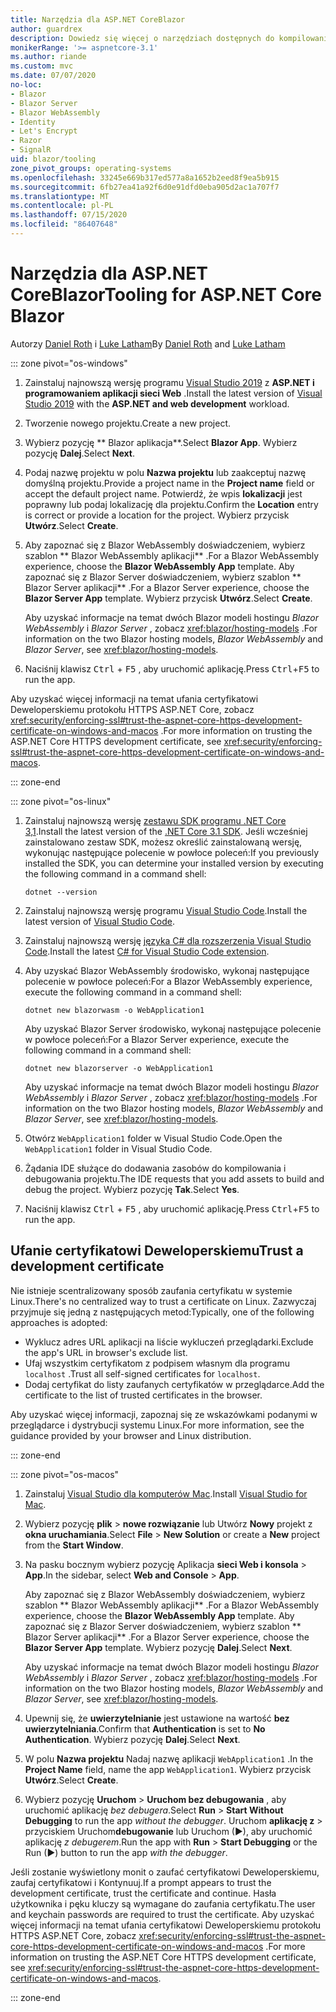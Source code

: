 ```yaml
---
title: Narzędzia dla ASP.NET CoreBlazor
author: guardrex
description: Dowiedz się więcej o narzędziach dostępnych do kompilowania Blazor aplikacji.
monikerRange: '>= aspnetcore-3.1'
ms.author: riande
ms.custom: mvc
ms.date: 07/07/2020
no-loc:
- Blazor
- Blazor Server
- Blazor WebAssembly
- Identity
- Let's Encrypt
- Razor
- SignalR
uid: blazor/tooling
zone_pivot_groups: operating-systems
ms.openlocfilehash: 33245e669b317ed577a8a1652b2eed8f9ea5b915
ms.sourcegitcommit: 6fb27ea41a92f6d0e91dfd0eba905d2ac1a707f7
ms.translationtype: MT
ms.contentlocale: pl-PL
ms.lasthandoff: 07/15/2020
ms.locfileid: "86407648"
---
```

# <a name="tooling-for-aspnet-core-blazor"></a><span data-ttu-id="1b72b-103">Narzędzia dla ASP.NET CoreBlazor</span><span class="sxs-lookup"><span data-stu-id="1b72b-103">Tooling for ASP.NET Core Blazor</span></span>

<span data-ttu-id="1b72b-104">Autorzy [Daniel Roth](https://github.com/danroth27) i [Luke Latham](https://github.com/guardrex)</span><span class="sxs-lookup"><span data-stu-id="1b72b-104">By [Daniel Roth](https://github.com/danroth27) and [Luke Latham](https://github.com/guardrex)</span></span>

::: zone pivot="os-windows"

1. <span data-ttu-id="1b72b-105">Zainstaluj najnowszą wersję programu [Visual Studio 2019](https://visualstudio.microsoft.com/downloads/) z **ASP.NET i programowaniem aplikacji sieci Web** .</span><span class="sxs-lookup"><span data-stu-id="1b72b-105">Install the latest version of [Visual Studio 2019](https://visualstudio.microsoft.com/downloads/) with the **ASP.NET and web development** workload.</span></span>

1. <span data-ttu-id="1b72b-106">Tworzenie nowego projektu.</span><span class="sxs-lookup"><span data-stu-id="1b72b-106">Create a new project.</span></span>

1. <span data-ttu-id="1b72b-107">Wybierz pozycję \*\* Blazor aplikacja\*\*.</span><span class="sxs-lookup"><span data-stu-id="1b72b-107">Select **Blazor App**.</span></span> <span data-ttu-id="1b72b-108">Wybierz pozycję **Dalej**.</span><span class="sxs-lookup"><span data-stu-id="1b72b-108">Select **Next**.</span></span>

1. <span data-ttu-id="1b72b-109">Podaj nazwę projektu w polu **Nazwa projektu** lub zaakceptuj nazwę domyślną projektu.</span><span class="sxs-lookup"><span data-stu-id="1b72b-109">Provide a project name in the **Project name** field or accept the default project name.</span></span> <span data-ttu-id="1b72b-110">Potwierdź, że wpis **lokalizacji** jest poprawny lub podaj lokalizację dla projektu.</span><span class="sxs-lookup"><span data-stu-id="1b72b-110">Confirm the **Location** entry is correct or provide a location for the project.</span></span> <span data-ttu-id="1b72b-111">Wybierz przycisk **Utwórz**.</span><span class="sxs-lookup"><span data-stu-id="1b72b-111">Select **Create**.</span></span>

1. <span data-ttu-id="1b72b-112">Aby zapoznać się z Blazor WebAssembly doświadczeniem, wybierz szablon \*\* Blazor WebAssembly aplikacji\*\* .</span><span class="sxs-lookup"><span data-stu-id="1b72b-112">For a Blazor WebAssembly experience, choose the **Blazor WebAssembly App** template.</span></span> <span data-ttu-id="1b72b-113">Aby zapoznać się z Blazor Server doświadczeniem, wybierz szablon \*\* Blazor Server aplikacji\*\* .</span><span class="sxs-lookup"><span data-stu-id="1b72b-113">For a Blazor Server experience, choose the **Blazor Server App** template.</span></span> <span data-ttu-id="1b72b-114">Wybierz przycisk **Utwórz**.</span><span class="sxs-lookup"><span data-stu-id="1b72b-114">Select **Create**.</span></span>

   <span data-ttu-id="1b72b-115">Aby uzyskać informacje na temat dwóch Blazor modeli hostingu *Blazor WebAssembly* i *Blazor Server* , zobacz <xref:blazor/hosting-models> .</span><span class="sxs-lookup"><span data-stu-id="1b72b-115">For information on the two Blazor hosting models, *Blazor WebAssembly* and *Blazor Server*, see <xref:blazor/hosting-models>.</span></span>

1. <span data-ttu-id="1b72b-116">Naciśnij klawisz <kbd>Ctrl</kbd> + <kbd>F5</kbd> , aby uruchomić aplikację.</span><span class="sxs-lookup"><span data-stu-id="1b72b-116">Press <kbd>Ctrl</kbd>+<kbd>F5</kbd> to run the app.</span></span>

<span data-ttu-id="1b72b-117">Aby uzyskać więcej informacji na temat ufania certyfikatowi Deweloperskiemu protokołu HTTPS ASP.NET Core, zobacz <xref:security/enforcing-ssl#trust-the-aspnet-core-https-development-certificate-on-windows-and-macos> .</span><span class="sxs-lookup"><span data-stu-id="1b72b-117">For more information on trusting the ASP.NET Core HTTPS development certificate, see <xref:security/enforcing-ssl#trust-the-aspnet-core-https-development-certificate-on-windows-and-macos>.</span></span>

::: zone-end

::: zone pivot="os-linux"

1. <span data-ttu-id="1b72b-118">Zainstaluj najnowszą wersję [zestawu SDK programu .NET Core 3,1](https://dotnet.microsoft.com/download/dotnet-core/3.1).</span><span class="sxs-lookup"><span data-stu-id="1b72b-118">Install the latest version of the [.NET Core 3.1 SDK](https://dotnet.microsoft.com/download/dotnet-core/3.1).</span></span> <span data-ttu-id="1b72b-119">Jeśli wcześniej zainstalowano zestaw SDK, możesz określić zainstalowaną wersję, wykonując następujące polecenie w powłoce poleceń:</span><span class="sxs-lookup"><span data-stu-id="1b72b-119">If you previously installed the SDK, you can determine your installed version by executing the following command in a command shell:</span></span>

   ```dotnetcli
   dotnet --version
   ```

1. <span data-ttu-id="1b72b-120">Zainstaluj najnowszą wersję programu [Visual Studio Code](https://code.visualstudio.com/).</span><span class="sxs-lookup"><span data-stu-id="1b72b-120">Install the latest version of [Visual Studio Code](https://code.visualstudio.com/).</span></span>

1. <span data-ttu-id="1b72b-121">Zainstaluj najnowszą wersję [języka C# dla rozszerzenia Visual Studio Code](https://marketplace.visualstudio.com/items?itemName=ms-dotnettools.csharp).</span><span class="sxs-lookup"><span data-stu-id="1b72b-121">Install the latest [C# for Visual Studio Code extension](https://marketplace.visualstudio.com/items?itemName=ms-dotnettools.csharp).</span></span>

1. <span data-ttu-id="1b72b-122">Aby uzyskać Blazor WebAssembly środowisko, wykonaj następujące polecenie w powłoce poleceń:</span><span class="sxs-lookup"><span data-stu-id="1b72b-122">For a Blazor WebAssembly experience, execute the following command in a command shell:</span></span>

   ```dotnetcli
   dotnet new blazorwasm -o WebApplication1
   ```

   <span data-ttu-id="1b72b-123">Aby uzyskać Blazor Server środowisko, wykonaj następujące polecenie w powłoce poleceń:</span><span class="sxs-lookup"><span data-stu-id="1b72b-123">For a Blazor Server experience, execute the following command in a command shell:</span></span>

   ```dotnetcli
   dotnet new blazorserver -o WebApplication1
   ```

   <span data-ttu-id="1b72b-124">Aby uzyskać informacje na temat dwóch Blazor modeli hostingu *Blazor WebAssembly* i *Blazor Server* , zobacz <xref:blazor/hosting-models> .</span><span class="sxs-lookup"><span data-stu-id="1b72b-124">For information on the two Blazor hosting models, *Blazor WebAssembly* and *Blazor Server*, see <xref:blazor/hosting-models>.</span></span>

1. <span data-ttu-id="1b72b-125">Otwórz `WebApplication1` folder w Visual Studio Code.</span><span class="sxs-lookup"><span data-stu-id="1b72b-125">Open the `WebApplication1` folder in Visual Studio Code.</span></span>

1. <span data-ttu-id="1b72b-126">Żądania IDE służące do dodawania zasobów do kompilowania i debugowania projektu.</span><span class="sxs-lookup"><span data-stu-id="1b72b-126">The IDE requests that you add assets to build and debug the project.</span></span> <span data-ttu-id="1b72b-127">Wybierz pozycję **Tak**.</span><span class="sxs-lookup"><span data-stu-id="1b72b-127">Select **Yes**.</span></span>

1. <span data-ttu-id="1b72b-128">Naciśnij klawisz <kbd>Ctrl</kbd> + <kbd>F5</kbd> , aby uruchomić aplikację.</span><span class="sxs-lookup"><span data-stu-id="1b72b-128">Press <kbd>Ctrl</kbd>+<kbd>F5</kbd> to run the app.</span></span>

## <a name="trust-a-development-certificate"></a><span data-ttu-id="1b72b-129">Ufanie certyfikatowi Deweloperskiemu</span><span class="sxs-lookup"><span data-stu-id="1b72b-129">Trust a development certificate</span></span>

<span data-ttu-id="1b72b-130">Nie istnieje scentralizowany sposób zaufania certyfikatu w systemie Linux.</span><span class="sxs-lookup"><span data-stu-id="1b72b-130">There's no centralized way to trust a certificate on Linux.</span></span> <span data-ttu-id="1b72b-131">Zazwyczaj przyjmuje się jedną z następujących metod:</span><span class="sxs-lookup"><span data-stu-id="1b72b-131">Typically, one of the following approaches is adopted:</span></span>

* <span data-ttu-id="1b72b-132">Wyklucz adres URL aplikacji na liście wykluczeń przeglądarki.</span><span class="sxs-lookup"><span data-stu-id="1b72b-132">Exclude the app's URL in browser's exclude list.</span></span>
* <span data-ttu-id="1b72b-133">Ufaj wszystkim certyfikatom z podpisem własnym dla programu `localhost` .</span><span class="sxs-lookup"><span data-stu-id="1b72b-133">Trust all self-signed certificates for `localhost`.</span></span>
* <span data-ttu-id="1b72b-134">Dodaj certyfikat do listy zaufanych certyfikatów w przeglądarce.</span><span class="sxs-lookup"><span data-stu-id="1b72b-134">Add the certificate to the list of trusted certificates in the browser.</span></span>

<span data-ttu-id="1b72b-135">Aby uzyskać więcej informacji, zapoznaj się ze wskazówkami podanymi w przeglądarce i dystrybucji systemu Linux.</span><span class="sxs-lookup"><span data-stu-id="1b72b-135">For more information, see the guidance provided by your browser and Linux distribution.</span></span>

::: zone-end

::: zone pivot="os-macos"

1. <span data-ttu-id="1b72b-136">Zainstaluj [Visual Studio dla komputerów Mac](https://visualstudio.microsoft.com/vs/mac/).</span><span class="sxs-lookup"><span data-stu-id="1b72b-136">Install [Visual Studio for Mac](https://visualstudio.microsoft.com/vs/mac/).</span></span>

1. <span data-ttu-id="1b72b-137">Wybierz pozycję **plik**  >  **nowe rozwiązanie** lub Utwórz **Nowy** projekt z **okna uruchamiania**.</span><span class="sxs-lookup"><span data-stu-id="1b72b-137">Select **File** > **New Solution** or create a **New** project from the **Start Window**.</span></span>

1. <span data-ttu-id="1b72b-138">Na pasku bocznym wybierz pozycję Aplikacja **sieci Web i konsola**  >  **App**.</span><span class="sxs-lookup"><span data-stu-id="1b72b-138">In the sidebar, select **Web and Console** > **App**.</span></span>

   <span data-ttu-id="1b72b-139">Aby zapoznać się z Blazor WebAssembly doświadczeniem, wybierz szablon \*\* Blazor WebAssembly aplikacji\*\* .</span><span class="sxs-lookup"><span data-stu-id="1b72b-139">For a Blazor WebAssembly experience, choose the **Blazor WebAssembly App** template.</span></span> <span data-ttu-id="1b72b-140">Aby zapoznać się z Blazor Server doświadczeniem, wybierz szablon \*\* Blazor Server aplikacji\*\* .</span><span class="sxs-lookup"><span data-stu-id="1b72b-140">For a Blazor Server experience, choose the **Blazor Server App** template.</span></span> <span data-ttu-id="1b72b-141">Wybierz pozycję **Dalej**.</span><span class="sxs-lookup"><span data-stu-id="1b72b-141">Select **Next**.</span></span>

   <span data-ttu-id="1b72b-142">Aby uzyskać informacje na temat dwóch Blazor modeli hostingu *Blazor WebAssembly* i *Blazor Server* , zobacz <xref:blazor/hosting-models> .</span><span class="sxs-lookup"><span data-stu-id="1b72b-142">For information on the two Blazor hosting models, *Blazor WebAssembly* and *Blazor Server*, see <xref:blazor/hosting-models>.</span></span>

1. <span data-ttu-id="1b72b-143">Upewnij się, że **uwierzytelnianie** jest ustawione na wartość **bez uwierzytelniania**.</span><span class="sxs-lookup"><span data-stu-id="1b72b-143">Confirm that **Authentication** is set to **No Authentication**.</span></span> <span data-ttu-id="1b72b-144">Wybierz pozycję **Dalej**.</span><span class="sxs-lookup"><span data-stu-id="1b72b-144">Select **Next**.</span></span>

1. <span data-ttu-id="1b72b-145">W polu **Nazwa projektu** Nadaj nazwę aplikacji `WebApplication1` .</span><span class="sxs-lookup"><span data-stu-id="1b72b-145">In the **Project Name** field, name the app `WebApplication1`.</span></span> <span data-ttu-id="1b72b-146">Wybierz przycisk **Utwórz**.</span><span class="sxs-lookup"><span data-stu-id="1b72b-146">Select **Create**.</span></span>

1. <span data-ttu-id="1b72b-147">Wybierz pozycję **Uruchom**  >  **Uruchom bez debugowania** , aby uruchomić aplikację *bez debugera*.</span><span class="sxs-lookup"><span data-stu-id="1b72b-147">Select **Run** > **Start Without Debugging** to run the app *without the debugger*.</span></span> <span data-ttu-id="1b72b-148">Uruchom **aplikację z**  >  przyciskiem Uruchom**debugowanie** lub Uruchom (&#9654;), aby uruchomić aplikację *z debugerem*.</span><span class="sxs-lookup"><span data-stu-id="1b72b-148">Run the app with **Run** > **Start Debugging** or the Run (&#9654;) button to run the app *with the debugger*.</span></span>

<span data-ttu-id="1b72b-149">Jeśli zostanie wyświetlony monit o zaufać certyfikatowi Deweloperskiemu, zaufaj certyfikatowi i Kontynuuj.</span><span class="sxs-lookup"><span data-stu-id="1b72b-149">If a prompt appears to trust the development certificate, trust the certificate and continue.</span></span> <span data-ttu-id="1b72b-150">Hasła użytkownika i pęku kluczy są wymagane do zaufania certyfikatu.</span><span class="sxs-lookup"><span data-stu-id="1b72b-150">The user and keychain passwords are required to trust the certificate.</span></span> <span data-ttu-id="1b72b-151">Aby uzyskać więcej informacji na temat ufania certyfikatowi Deweloperskiemu protokołu HTTPS ASP.NET Core, zobacz <xref:security/enforcing-ssl#trust-the-aspnet-core-https-development-certificate-on-windows-and-macos> .</span><span class="sxs-lookup"><span data-stu-id="1b72b-151">For more information on trusting the ASP.NET Core HTTPS development certificate, see <xref:security/enforcing-ssl#trust-the-aspnet-core-https-development-certificate-on-windows-and-macos>.</span></span>

::: zone-end
